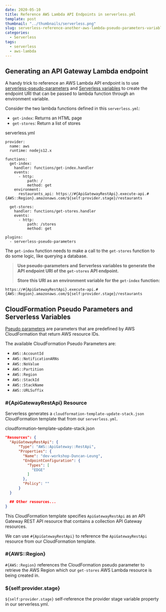 ```yaml
---
date: 2020-05-10
title: Reference AWS Lambda API Endpoints in serverless.yml
template: post
thumbnail: "../thumbnails/serverless.png"
slug: serverless-reference-another-aws-lambda-pseudo-parameters-variables
categories:
  - Serverless
tags:
  - serverless
  - aws-lambda
---
```


## Generating an API Gateway Lambda endpoint

A handy trick to reference an AWS Lambda API endpoint is to use <a href='https://www.serverless.com/plugins/serverless-pseudo-parameters/' target='_blank'>serverless-pseudo-parameters</a> and <a href='https://www.serverless.com/framework/docs/providers/aws/guide/variables/' target="_blank">Serverless variables</a> to create the endpoint URI that can be passed to lambda function through an environment variable.

Consider the two lambda functions defined in this `serverless.yml`:

- `get-index`: Returns an HTML page
- `get-stores`: Return a list of stores

<div class="filename">serverless.yml</div>

```yml{13,23}
provider:
  name: aws
  runtime: nodejs12.x

functions:
  get-index:
    handler: functions/get-index.handler
    events:
      - http:
          path: /
          method: get
    environment:
      restaurants_api: https://#{ApiGatewayRestApi}.execute-api.#{AWS::Region}.amazonaws.com/${self:provider.stage}/restaurants

  get-stores:
    handler: functions/get-stores.handler
    events:
      - http:
          path: /stores
          method: get

plugins:
  - serverless-pseudo-parameters
```

The `get-index` function needs to make a call to the `get-stores` function to do some logic, like querying a database.

> **Use pseudo-parameters and Serverless variables to generate the API endpoint URI of the `get-stores` API endpoint.**
>
> **Store this URI as an environment variable for the `get-index` function:**

```
https://#{ApiGatewayRestApi}.execute-api.#{AWS::Region}.amazonaws.com/${self:provider.stage}/restaurants
```

## CloudFormation Pseudo Parameters and Serverless Variables

<a href='https://docs.aws.amazon.com/AWSCloudFormation/latest/UserGuide/pseudo-parameter-reference.html' target='_blank'>Pseudo parameters</a> are parameters that are predefined by AWS CloudFormation that return AWS resource IDs.

The available CloudFormation Pseudo Parameters are:

- `AWS::AccountId`
- `AWS::NotificationARNs`
- `AWS::NoValue`
- `AWS::Partition`
- `AWS::Region`
- `AWS::StackId`
- `AWS::StackName`
- `AWS::URLSuffix`

### #{ApiGatewayRestApi} Resource

Serverless generates a `cloudformation-template-update-stack.json` CloudFormation template that from our `serverless.yml`.

<div class="filename">cloudformation-template-update-stack.json</div>

```json
"Resources": {
  "ApiGatewayRestApi": {
      "Type": "AWS::ApiGateway::RestApi",
      "Properties": {
        "Name": "dev-workshop-Duncan-Leung",
        "EndpointConfiguration": {
          "Types": [
            "EDGE"
          ]
        },
        "Policy": ""
      }
  }

  ## Other resources...
}
```

This CloudFormation template specifies `ApiGatewayRestApi` as an API Gateway REST API resource that contains a collection API Gateway resources.

We can use `#{ApiGatewayRestApi}` to reference the `ApiGatewayRestApi` resource from our CloudFormation template.

### #{AWS::Region}

`#{AWS::Region}` references the CloudFormation pseudo parameter to retrieve the AWS Region which our `get-stores` AWS Lambda resource is being created in.

### \${self:provider.stage}

`${self:provider.stage}` self-reference the provider stage variable property in our serverless.yml.
